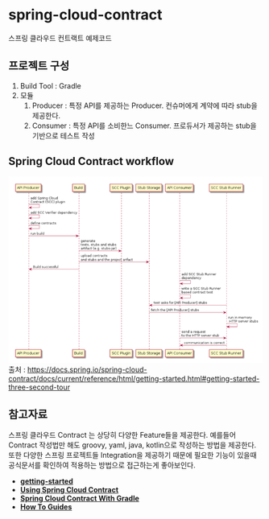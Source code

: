# spring-cloud-contract
스프링 클라우드 컨트랙트 예제코드
## 프로젝트 구성 
1. Build Tool : Gradle
2. 모듈
   1. Producer : 특정 API를 제공하는 Producer. 컨슈머에게 계약에 따라 stub을 제공한다.
   2. Consumer : 특정 API를 소비한느 Consumer. 프로듀서가 제공하는 stub을 기반으로 테스트 작성

## Spring Cloud Contract workflow
![img_1.png](img_1.png)\
출처 : https://docs.spring.io/spring-cloud-contract/docs/current/reference/html/getting-started.html#getting-started-three-second-tour


## 참고자료
스프링 클라우드 Contract 는 상당히 다양한 Feature들을 제공한다. 예를들어 Contract 작성법만 해도 groovy, yaml, java, kotlin으로 작성하는 방법을 제공한다.\
또한 다양한 스프링 프로젝트들 Integration을 제공하기 때문에 필요한 기능이 있을때 공식문서를 확인하여 적용하는 방법으로 접근하는게 좋아보인다.
- [**getting-started**](https://docs.spring.io/spring-cloud-contract/docs/current/reference/html/getting-started.html#getting-started)
- [**Using Spring Cloud Contract**](https://docs.spring.io/spring-cloud-contract/docs/current/reference/html/using.html#flows-cdc-contracts-stubs-git)
- [**Spring Cloud Contract With Gradle**](https://docs.spring.io/spring-cloud-contract/docs/current/reference/html/gradle-project.html)
- [**How To Guides**](https://docs.spring.io/spring-cloud-contract/docs/current/reference/html/howto.html#howto) 
